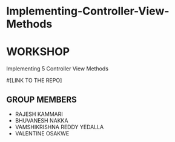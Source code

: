 # Implementing-Controller-View-Methods

# WORKSHOP
  Implementing 5 Controller View Methods
  
  #[LINK TO THE REPO]
## GROUP MEMBERS
- RAJESH KAMMARI
- BHUVANESH NAKKA
- VAMSHIKRISHNA REDDY YEDALLA
- VALENTINE OSAKWE
